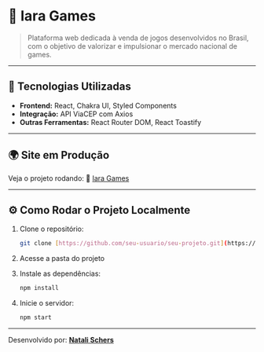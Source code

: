 # 📌 Iara Games

> Plataforma web dedicada à venda de jogos desenvolvidos no Brasil, com o objetivo de valorizar e impulsionar o mercado nacional de games.

---

## 🚀 Tecnologias Utilizadas

* **Frontend:** React, Chakra UI, Styled Components
* **Integração:** API ViaCEP com Axios
* **Outras Ferramentas:** React Router DOM, React Toastify

---

## 🌍 Site em Produção

Veja o projeto rodando:
🔗 [Iara Games](https://iara-games-pearl.vercel.app/)

---

## ⚙️ Como Rodar o Projeto Localmente

1. Clone o repositório:

   ```bash
   git clone [https://github.com/seu-usuario/seu-projeto.git](https://github.com/natali-schers/iara-games/)
   ```

2. Acesse a pasta do projeto

3. Instale as dependências:

   ```bash
   npm install
   ```

4. Inicie o servidor:

   ```bash
   npm start
   ```

---

Desenvolvido por: **[Natali Schers](https://github.com/natali-schers)**
